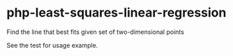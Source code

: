 # php-least-squares-linear-regression
Find the line that best fits given set of two-dimensional points

See the test for usage example.